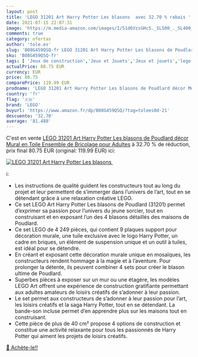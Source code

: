```yaml
---
layout: post
title: 'LEGO 31201 Art Harry Potter Les blasons  avec 32.70 % rabais '
date: 2021-07-15 22:07:31
image: 'https://m.media-amazon.com/images/I/51d6VzsGHcS._SL500_._SL400_.jpg'
comments: true
category: ofertas
author: 'tole.es'
slug: 'B08G459QSQ-fr LEGO 31201 Art Harry Potter Les blasons de Poudlard décor...'
sku: 'B08G459QSQ-fr'
tags: [ 'Jeux de construction','Jeux et Jouets','Jeux et jouets','lego', ]
actualPrice: 80.75 EUR
currency: EUR
price: 80.75
comparePrice: 119.99 EUR
prodname: 'LEGO 31201 Art Harry Potter Les blasons de Poudlard décor Mural en Toile  Ensemble de Bricolage pour Adultes'
country: 'fr'
flag: '🇫🇷'
brand: 'LEGO'
buyurl: 'https://www.amazon.fr/dp/B08G459QSQ/?tag=tolees0d-21'
descuento: '32.70'
average: '81.488'
---
```


C'est en vente [LEGO 31201 Art Harry Potter Les blasons de Poudlard décor Mural en Toile  Ensemble de Bricolage pour Adultes](https://www.amazon.fr/dp/B08G459QSQ/?tag=tolees0d-21)  à  32.70 % de réduction, prix final  80.75 EUR (original: 119.99 EUR) ici:

[![LEGO 31201 Art Harry Potter Les blasons ](https://m.media-amazon.com/images/I/51d6VzsGHcS._SL500_._SL400_.jpg)](https://www.amazon.fr/dp/B08G459QSQ/?tag=tolees0d-21)

ℹ️:

- Les instructions de qualité guident les constructeurs tout au long du projet et leur permettent de s’immerger dans l’univers de l’art, tout en se détendant grâce à une relaxation créative LEGO.
- Ce set LEGO Art Harry Potter Les blasons de Poudlard (31201) permet d’exprimer sa passion pour l’univers du jeune sorcier, tout en construisant et en exposant l’un des 4 blasons détaillés des maisons de Poudlard.
- Ce set LEGO de 4 249 pièces, qui contient 9 plaques support pour décoration murale, une tuile exclusive avec le logo Harry Potter, un cadre en briques, un élément de suspension unique et un outil à tuiles, est idéal pour se détendre.
- En créant et exposant cette décoration murale unique en mosaïques, les constructeurs rendent hommage à la magie et à l’aventure. Pour prolonger la détente, ils peuvent combiner 4 sets pour créer le blason ultime de Poudlard.
- Superbes pièces à exposer sur un mur ou une étagère, les modèles LEGO Art offrent une expérience de construction gratifiante permettant aux adultes amateurs de loisirs créatifs de s’adonner à leur passion.
- Le set permet aux constructeurs de s’adonner à leur passion pour l’art, les loisirs créatifs et la saga Harry Potter, tout en se détendant. La bande-son incluse permet d’en apprendre plus sur les maisons tout en construisant.
- Cette pièce de plus de 40 cm² propose 4 options de construction et constitue une activité relaxante pour tous les passionnés de Harry Potter qui aiment les projets de loisirs créatifs.

[🛒 Achète-le!!](https://www.amazon.fr/dp/B08G459QSQ/?tag=tolees0d-21)
